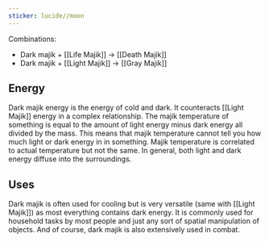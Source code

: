 ```yaml
---
sticker: lucide//moon
---
```

Combinations:
- Dark majik + [[Life Majik]] → [[Death Majik]]
- Dark majik + [[Light Majik]] → [[Gray Majik]]

## Energy
Dark majik energy is the energy of cold and dark. It counteracts [[Light Majik]] energy in a complex relationship. The majik temperature of something is equal to the amount of light energy minus dark energy all divided by the mass. This means that majik temperature cannot tell you how much light or dark energy in in something. Majik temperature is correlated to actual temperature but not the same. In general, both light and dark energy diffuse into the surroundings.

## Uses
Dark majik is often used for cooling but is very versatile (same with [[Light Majik]]) as most everything contains dark energy. It is commonly used for household tasks by most people and just any sort of spatial manipulation of objects. And of course, dark majik is also extensively used in combat.